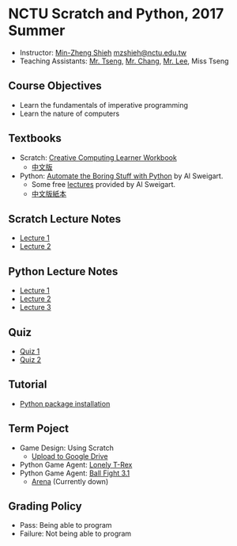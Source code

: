 # NCTU Scratch and Python, 2017 Summer

+   Instructor: [Min-Zheng Shieh](mailto:mzshieh@nctu.edu.tw) mzshieh@nctu.edu.tw
+   Teaching Assistants: [Mr. Tseng](mailto:silver9450.cs04@nctu.edu.tw), [Mr. Chang](mailto:hadeschang0322@gmail.com), [Mr. Lee](mailto:sz110010@gmail.com), Miss Tseng

## Course Objectives

+   Learn the fundamentals of imperative programming
+   Learn the nature of computers

## Textbooks

+   Scratch: [Creative Computing Learner Workbook](http://scratched.gse.harvard.edu/guide/files/CreativeComputing20140820_LearnerWorkbook.pdf)
    +   [中文版](http://scratched.gse.harvard.edu/resources/traditional-chinese-translation-scratch-curriculum-guide)
+   Python: [Automate the Boring Stuff with Python](https://automatetheboringstuff.com/) by Al Sweigart.
    +   Some free [lectures](https://www.youtube.com/playlist?list=PL0-84-yl1fUnRuXGFe_F7qSH1LEnn9LkW) provided by Al Sweigart.
    +   [中文版紙本](https://www.tenlong.com.tw/products/9789864762729)

## Scratch Lecture Notes

+   [Lecture 1](https://hackmd.io/s/S1-TkvDEZ)
+   [Lecture 2](https://hackmd.io/s/BJPv44qEZ)

## Python Lecture Notes

+   [Lecture 1](https://hackmd.io/s/SJcC75FHW)
+   [Lecture 2](https://hackmd.io/s/B15Wno2B-)
+   [Lecture 3](https://hackmd.io/s/HJLuwtdUb)

## Quiz

+   [Quiz 1](https://docs.google.com/forms/d/e/1FAIpQLSeFjtNvcRj9S5SUWiAXsq4j8FFEDe-lCsnfLdOhls9R-I8pzg/viewform)
+   [Quiz 2](https://docs.google.com/forms/d/e/1FAIpQLSeFeL67Rx9dcpVdmKuA1166CjZuNTZHolgAUPCHBdLJUVRyzQ/viewform)

## Tutorial

+   [Python package installation](install.md)

## Term Poject

+   Game Design: Using Scratch
    +   [Upload to Google Drive](https://drive.google.com/drive/folders/0B4gASQ5Zzk3ASGItYkpNR0ZkOUE?usp=sharing)
+   Python Game Agent: [Lonely T-Rex](http://www.trex-game.skipser.com/)
+   Python Game Agent: [Ball Fight 3.1](https://github.com/sunset1995/ballfight.git)
    +   [Arena](http://ballfight.nctu.me/) (Currently down)

## Grading Policy

+   Pass: Being able to program
+   Failure: Not being able to program

